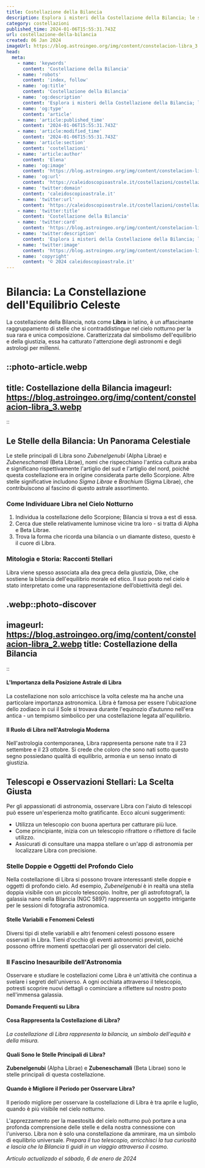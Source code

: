 ```yaml
---
title: Costellazione della Bilancia
description: Esplora i misteri della Costellazione della Bilancia; le stelle, il mito e i migliori periodi per osservarla nel cielo serale. Scopri di più!
category: costellazioni
published_time: 2024-01-06T15:55:31.743Z
url: costellazione-della-bilancia
created: 06 Jan 2024
imageUrl: https://blog.astroingeo.org/img/content/constelacion-libra_3.webp
head:
  meta:
    - name: 'keywords'
      content: 'Costellazione della Bilancia'
    - name: 'robots'
      content: 'index, follow'
    - name: 'og:title'
      content: 'Costellazione della Bilancia'
    - name: 'og:description'
      content: 'Esplora i misteri della Costellazione della Bilancia; le stelle, il mito e i migliori periodi per osservarla nel cielo serale. Scopri di più!'
    - name: 'og:type'
      content: 'article'
    - name: 'article:published_time'
      content: '2024-01-06T15:55:31.743Z'
    - name: 'article:modified_time'
      content: '2024-01-06T15:55:31.743Z'
    - name: 'article:section'
      content: 'costellazioni'
    - name: 'article:author'
      content: 'Elena'
    - name: 'og:image'
      content: 'https://blog.astroingeo.org/img/content/constelacion-libra_3.webp'
    - name: 'og:url'
      content: 'https://caleidoscopioastrale.it/costellazioni/costellazione-della-bilancia'
    - name: 'twitter:domain'
      content: 'caleidoscopioastrale.it'
    - name: 'twitter:url'
      content: 'https://caleidoscopioastrale.it/costellazioni/costellazione-della-bilancia'
    - name: 'twitter:title'
      content: 'Costellazione della Bilancia'
    - name: 'twitter:card'
      content: 'https://blog.astroingeo.org/img/content/constelacion-libra_3.webp'
    - name: 'twitter:description'
      content: 'Esplora i misteri della Costellazione della Bilancia; le stelle, il mito e i migliori periodi per osservarla nel cielo serale. Scopri di più!'
    - name: 'twitter:image'
      content: 'https://blog.astroingeo.org/img/content/constelacion-libra_3.webp'
    - name: 'copyright'
      content: '© 2024 caleidoscopioastrale.it'
---
```

# Bilancia: La Constellazione dell'Equilibrio Celeste

La costellazione della Bilancia, nota come **Libra** in latino, è un affascinante raggruppamento di stelle che si contraddistingue nel cielo notturno per la sua rara e unica composizione. Caratterizzata dal simbolismo dell'equilibrio e della giustizia, essa ha catturato l'attenzione degli astronomi e degli astrologi per millenni.

::photo-article.webp
---
title: Costellazione della Bilancia
imageurl: https://blog.astroingeo.org/img/content/constelacion-libra_3.webp
---
::

## Le Stelle della Bilancia: Un Panorama Celestiale

Le stelle principali di Libra sono *Zubenelgenubi* (Alpha Librae) e *Zubeneschamali* (Beta Librae), nomi che rispecchiano l'antica cultura araba e significano rispettivamente l'artiglio del sud e l'artiglio del nord, poiché questa costellazione era in origine considerata parte dello Scorpione. Altre stelle significative includono *Sigma Librae* e *Brachium* (Sigma Librae), che contribuiscono al fascino di questo astrale assortimento.

### Come Individuare Libra nel Cielo Notturno

1. Individua la costellazione dello Scorpione; Bilancia si trova a est di essa.
2. Cerca due stelle relativamente luminose vicine tra loro - si tratta di Alpha e Beta Librae.
3. Trova la forma che ricorda una bilancia o un diamante disteso, questo è il cuore di Libra.

### Mitologia e Storia: Racconti Stellari

Libra viene spesso associata alla dea greca della giustizia, Dike, che sostiene la bilancia dell'equilibrio morale ed etico. Il suo posto nel cielo è stato interpretato come una rappresentazione dell’obiettività degli dei.

.webp::photo-discover
---
imageurl: https://blog.astroingeo.org/img/content/constelacion-libra_2.webp
title: Costellazione della Bilancia
---
::

#### L'Importanza della Posizione Astrale di Libra

La costellazione non solo arricchisce la volta celeste ma ha anche una particolare importanza astronomica. Libra è famosa per essere l'ubicazione dello zodiaco in cui il Sole si trovava durante l'equinozio d’autunno nell'era antica - un tempismo simbolico per una costellazione legata all'equilibrio.

#### Il Ruolo di Libra nell'Astrologia Moderna

Nell'astrologia contemporanea, Libra rappresenta persone nate tra il 23 settembre e il 23 ottobre. Si crede che coloro che sono nati sotto questo segno possiedano qualità di equilibrio, armonia e un senso innato di giustizia.

## Telescopi e Osservazioni Stellari: La Scelta Giusta

Per gli appassionati di astronomia, osservare Libra con l'aiuto di telescopi può essere un'esperienza molto gratificante. Ecco alcuni suggerimenti:

* Utilizza un telescopio con buona apertura per catturare più luce.
* Come principiante, inizia con un telescopio rifrattore o riflettore di facile utilizzo.
* Assicurati di consultare una mappa stellare o un'app di astronomia per localizzare Libra con precisione.

### Stelle Doppie e Oggetti del Profondo Cielo

Nella costellazione di Libra si possono trovare interessanti stelle doppie e oggetti di profondo cielo. Ad esempio, *Zubenelgenubi* è in realtà una stella doppia visibile con un piccolo telescopio. Inoltre, per gli astrofotografi, la galassia nano nella Bilancia (NGC 5897) rappresenta un soggetto intrigante per le sessioni di fotografia astronomica.

#### Stelle Variabili e Fenomeni Celesti

Diversi tipi di stelle variabili e altri fenomeni celesti possono essere osservati in Libra. Tieni d'occhio gli eventi astronomici previsti, poiché possono offrire momenti spettacolari per gli osservatori del cielo.

### Il Fascino Inesauribile dell'Astronomia

Osservare e studiare le costellazioni come Libra è un'attività che continua a svelare i segreti dell'universo. A ogni occhiata attraverso il telescopio, potresti scoprire nuovi dettagli o cominciare a riflettere sul nostro posto nell'immensa galassia.

**Domande Frequenti su Libra**

#### Cosa Rappresenta la Costellazione di Libra?

*La costellazione di Libra rappresenta la bilancia, un simbolo dell'equità e della misura.*

#### Quali Sono le Stelle Principali di Libra?

**Zubenelgenubi** (Alpha Librae) e **Zubeneschamali** (Beta Librae) sono le stelle principali di questa costellazione.

#### Quando è Migliore il Periodo per Osservare Libra?

Il periodo migliore per osservare la costellazione di Libra è tra aprile e luglio, quando è più visibile nel cielo notturno.

L'apprezzamento per la maestosità del cielo notturno può portare a una profonda comprensione delle stelle e della nostra connessione con l'universo. Libra non è solo una constellazione da ammirare, ma un simbolo di equilibrio universale. *Prepara il tuo telescopio, arricchisci la tua curiosità e lascia che la Bilancia ti guidi in un viaggio attraverso il cosmo.*

_Artículo actualizado el sábado, 6 de enero de 2024_